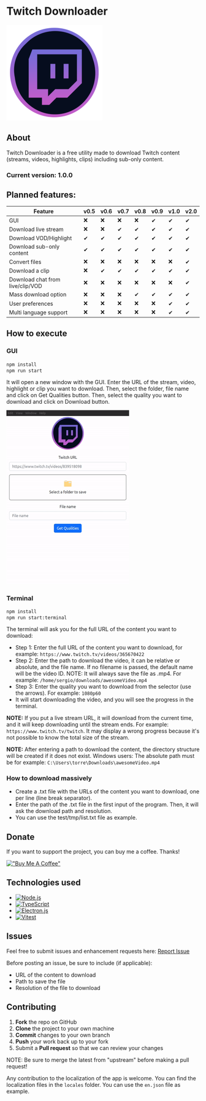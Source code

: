 # Twitch Downloader
![Twitch Downloader Logo](logo.png?raw=true "Twitch Downloader Logo")

## About
Twitch Downloader is a free utility made to download Twitch content (streams, videos, highlights, clips) including sub-only content. 
### Current version: 1.0.0

## Planned features:
  
| Feature  | v0.5  | v0.6 | v0.7 | v0.8 |  v0.9  |  v1.0  |  v2.0
| ------------- | ------------- | ------------- | ------------- |------------- |------------- |------------- |------------- |
| GUI  | ❌  | ❌  | ❌  | ❌  |  ✔  |  ✔  |  ✔  |
| Download live stream  | ❌  | ❌  | ✔  | ✔  |  ✔  |  ✔  |  ✔  |
| Download VOD/Highlight  | ✔  | ✔  | ✔  | ✔  |  ✔  |  ✔  |  ✔  |
| Download sub-only content  | ✔  | ✔  | ✔  | ✔  |  ✔  |  ✔  |  ✔  |
| Convert files  | ❌  | ❌  | ❌  | ❌  |  ❌  |  ❌  |  ✔  |
| Download a clip  | ❌  | ✔  | ✔  | ✔  |  ✔  |  ✔  |  ✔  |
| Download chat from live/clip/VOD  | ❌  | ❌  | ❌  | ❌  |  ❌  | ❌  |  ✔  |
| Mass download option  | ❌  | ❌  | ❌  | ✔  |  ✔  |  ✔  |  ✔  |
| User preferences  | ❌  | ❌  | ❌  | ❌  |  ❌  |  ✔  |  ✔  |
| Multi language support  | ❌  | ❌  | ❌  | ❌  |  ❌  |  ✔  |  ✔  |

## How to execute

### GUI

```
npm install
npm run start
```

It will open a new window with the GUI. Enter the URL of the stream, video, highlight or clip you want to download. Then, select the folder, file name and click on Get Qualities button. Then,  select the quality you want to download and click on Download button.

![How to use the GUI](misc/how_to_use.gif)


### Terminal

```
npm install
npm run start:terminal
```

The terminal will ask you for the full URL of the content you want to download:
- Step 1: Enter the full URL of the content you want to download, for example: ```https://www.twitch.tv/videos/365670422```
- Step 2: Enter the path to download the video, it can be relative or absolute, and the file name. If no filename is passed, the default name will be the video ID. 
NOTE: It will always save the file as .mp4. For example: ```/home/sergio/downloads/awesomeVideo.mp4```
- Step 3: Enter the quality you want to download from the selector (use the arrows). For example: ```1080p60```
- It will start downloading the video, and you will see the progress in the terminal.

**NOTE:** If you put a live stream URL, it will download from the current time, and it will keep downloading until the stream ends. For example: ```https://www.twitch.tv/twitch```. It may display a wrong progress because it's not possible to know the total size of the stream.

**NOTE:**
After entering a path to download the content, the directory structure will be created if it does not exist. Windows users: The absolute path must be for example: ```C:\Users\torre\Downloads\awesomeVideo.mp4``` 

### How to download massively
- Create a .txt file with the URLs of the content you want to download, one per line (line break separator).
- Enter the path of the .txt file in the first input of  the program. Then, it will ask the download path and resolution.
- You can use the test/tmp/list.txt file as example.

## Donate
If you want to support the project, you can buy me a coffee. Thanks!

[!["Buy Me A Coffee"](https://www.buymeacoffee.com/assets/img/custom_images/orange_img.png)](https://www.buymeacoffee.com/sergioalmela)

## Technologies used
- [![Node.js](https://img.shields.io/badge/Node.js-339933?style=for-the-badge&logo=Node.js&logoColor=white)](https://nodejs.org/en/)
- [![TypeScript](https://img.shields.io/badge/TypeScript-3178C6?style=for-the-badge&logo=TypeScript&logoColor=white)](https://www.typescriptlang.org/)
- [![Electron.js](https://img.shields.io/badge/Electron-191970?style=for-the-badge&logo=Electron&logoColor=white)](https://electronjs.org/)
- [![Vitest](https://img.shields.io/badge/Vitest-191970?style=for-the-badge&logo=Vite&logoColor=white)](https://vitest.dev/)

## Issues

Feel free to submit issues and enhancement requests here: [Report Issue](https://github.com/sergioalmela/TwitchDownloader/issues)

Before posting an issue, be sure to include (if applicable):
- URL of the content to download
- Path to save the file
- Resolution of the file to download

## Contributing

1. **Fork** the repo on GitHub
2. **Clone** the project to your own machine
3. **Commit** changes to your own branch
4. **Push** your work back up to your fork
5. Submit a **Pull request** so that we can review your changes

NOTE: Be sure to merge the latest from "upstream" before making a pull request!

Any contribution to the localization of the app is welcome. You can find the localization files in the ```locales``` folder. You can use the ```en.json``` file as example.